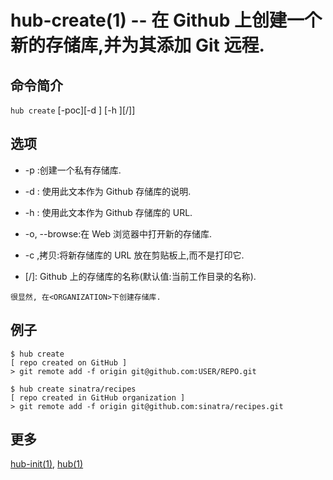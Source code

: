 # hub-create(1) -- 在 Github 上创建一个新的存储库,并为其添加 Git 远程.

## 命令简介

`hub create` [-poc][-d <description>] [-h <HOMEPAGE>][<ORGANI-
ZATION>/]<NAME>]

## 选项

- -p :创建一个私有存储库.

- -d <DESCRIPTION>: 使用此文本作为 Github 存储库的说明.

- -h <HOMEPAGE>: 使用此文本作为 Github 存储库的 URL.

- -o, --browse:在 Web 浏览器中打开新的存储库.

- -c ,拷贝:将新存储库的 URL 放在剪贴板上,而不是打印它.

- [<ORGANIZATION>/]<NAME>: Github 上的存储库的名称(默认值:当前工作目录的名称).

```
很显然, 在<ORGANIZATION>下创建存储库.
```

## 例子

```
$ hub create
[ repo created on GitHub ]
> git remote add -f origin git@github.com:USER/REPO.git

$ hub create sinatra/recipes
[ repo created in GitHub organization ]
> git remote add -f origin git@github.com:sinatra/recipes.git
```

## 更多

[hub-init(1)](hub-init.1.zh.md), [hub(1)](hub.1.zh.md)
